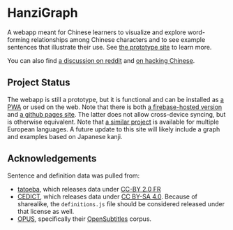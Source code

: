 # HanziGraph
A webapp meant for Chinese learners to visualize and explore word-forming relationships among Chinese characters and to see example sentences that illustrate their use. See [the prototype site](https://hanzigraph.com) to learn more.

You can also find [a discussion on reddit](https://www.reddit.com/r/ChineseLanguage/comments/tcgps5/free_tool_to_learn_hanzi_get_example_sentences/) and [on hacking Chinese](https://challenges.hackingchinese.com/resources/stories/513-hanzigraph-visual-vocabulary-relationships).

## Project Status
The webapp is still a prototype, but it is functional and can be installed as [a PWA](https://developer.mozilla.org/en-US/docs/Web/Progressive_web_apps/Installing) or used on the web. Note that there is both [a firebase-hosted version](https://hanzigraph.com) and [a github pages site](https://mreichhoff.github.io/HanziGraph/). The latter does not allow cross-device syncing, but is otherwise equivalent. Note that [a similar project](https://mreichhoff.github.io/TrieLingual/) is available for multiple European languages. A future update to this site will likely include a graph and examples based on Japanese kanji.

## Acknowledgements
Sentence and definition data was pulled from:
* [tatoeba](https://tatoeba.org/), which releases data under [CC-BY 2.0 FR](https://creativecommons.org/licenses/by/2.0/fr/)
* [CEDICT](https://cc-cedict.org/editor/editor.php), which releases data under [CC BY-SA 4.0](https://creativecommons.org/licenses/by-sa/4.0/). Because of sharealike, the `definitions.js` file should be considered released under that license as well.
* [OPUS](https://opus.nlpl.eu/OpenSubtitles2018.php), specifically their [OpenSubtitles](http://www.opensubtitles.org/) corpus.
